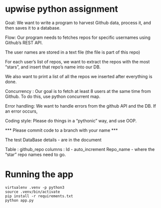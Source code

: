 # upwise python assignment

Goal:
We want to write a program to harvest Github data, process it, and then saves it to a database.

Flow:
Our program needs to fetches repos for specific usernames using Github’s REST API.

The user names are stored in a text file (the file is part of this repo)

For each user’s list of repos, we want to extract the repos with the most “stars”, and insert that repo’s name into our DB.

We also want to print a list of all the repos we inserted after everything is done.

Concurrency :
Our goal is to fetch at least 8 users at the same time from Github. To do this, use python concurrent map.

Error handling:
We want to handle errors from the github API and the DB. If an error occurs,

Coding style:
Please do things in a “pythonic” way, and use OOP.


*** Please commit code to a branch with your name ***


The test DataBase details - are in the document

Table : github_repo
columns :
Id - auto_increment
Repo_name - where the “star” repo names need to go.

# Running the app

    virtualenv .venv -p python3
    source .venv/bin/activate
    pip install -r requirements.txt
    python app.py
